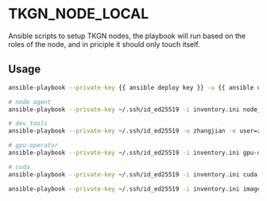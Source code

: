 # TKGN_NODE_LOCAL

Ansible scripts to setup TKGN nodes, the playbook will run based on the roles of the node, and
in priciple it should only touch itself.

## Usage

```bash
ansible-playbook --private-key {{ ansible deploy key }} -u {{ ansible user }} -i inventory.ini site.yaml -vvv

# node agent
ansible-playbook --private-key ~/.ssh/id_ed25519 -i inventory.ini node_agent.yml -vvv

# dev_tools
ansible-playbook --private-key ~/.ssh/id_ed25519 -u zhangjian -e user=zhangjian  -i inventory.ini dev_tools.yml -vvv

# gpu-operator
ansible-playbook --private-key ~/.ssh/id_ed25519 -i inventory.ini gpu-operator.yml -e "@extra-vars.yml" -vvv

# cuda
ansible-playbook --private-key ~/.ssh/id_ed25519 -i inventory.ini cuda.yml -e "@extra-vars.yml" -vvv

ansible-playbook --private-key ~/.ssh/id_ed25519 -i inventory.ini images.yml
```


